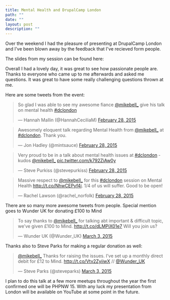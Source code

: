 ```yaml
---
title: Mental Health and DrupalCamp London
path: ""
date: ""
layout: post
description: ""
---
```

Over the weekend I had the pleasure of presenting at DrupalCamp London and I've been blown away by the feedback that I've recieved form people.

The slides from my session can be found here:
<script async class="speakerdeck-embed" data-id="c20f9584437542f2b61f98d6c2ea6c07" data-ratio="1.29456384323641" src="//speakerdeck.com/assets/embed.js"></script>

Overall I had a lovely day, it was great to see how passionate people are. Thanks to everyone who came up to me afterwards and asked me questions. It was great to have some really challenging questions thrown at me.

Here are some tweets from the event:
<blockquote class="twitter-tweet" lang="en"><p>So glad I was able to see my awesome fiance <a href="https://twitter.com/mikebell_">@mikebell_</a> give his talk on mental health <a href="https://twitter.com/hashtag/dclondon?src=hash">#dclondon</a></p>&mdash; Hannah Mallin (@HannahCeciliaM) <a href="https://twitter.com/HannahCeciliaM/status/571651610239213568">February 28, 2015</a></blockquote>
<script async src="//platform.twitter.com/widgets.js" charset="utf-8"></script>

<blockquote class="twitter-tweet" lang="en"><p>Awesomely eloquent talk regarding Mental Health from <a href="https://twitter.com/mikebell_">@mikebell_</a> at <a href="https://twitter.com/hashtag/dclondon?src=hash">#dclondon</a>. Thank you.</p>&mdash; Jon Hadley (@mintsauce) <a href="https://twitter.com/mintsauce/status/571634593968865280">February 28, 2015</a></blockquote>
<script async src="//platform.twitter.com/widgets.js" charset="utf-8"></script>

<blockquote class="twitter-tweet" lang="en"><p>Very proud to be in a talk about mental health issues at <a href="https://twitter.com/hashtag/dclondon?src=hash">#dclondon</a> - kudos <a href="https://twitter.com/mikebell_">@mikebell_</a> <a href="http://t.co/k792ZiAw0y">pic.twitter.com/k792ZiAw0y</a></p>&mdash; Steve Purkiss (@stevepurkiss) <a href="https://twitter.com/stevepurkiss/status/571625412213788672">February 28, 2015</a></blockquote>
<script async src="//platform.twitter.com/widgets.js" charset="utf-8"></script>

<blockquote class="twitter-tweet" lang="en"><p>Massive respect to <a href="https://twitter.com/mikebell_">@mikebell_</a> for this <a href="https://twitter.com/hashtag/dclondon?src=hash">#dclondon</a> session on Mental Health <a href="http://t.co/NhwCEPyf4i">http://t.co/NhwCEPyf4i</a>.  1/4 of us will suffer. Good to be open!</p>&mdash; Rachel Lawson  (@rachel_norfolk) <a href="https://twitter.com/rachel_norfolk/status/571626410638495744">February 28, 2015</a></blockquote>
<script async src="//platform.twitter.com/widgets.js" charset="utf-8"></script>

There are so many more awesome tweets from people. Special mention goes to Wunder UK for donating £100 to Mind

<blockquote class="twitter-tweet" lang="en"><p>To say thanks to <a href="https://twitter.com/mikebell_">@mikebell_</a> for talking abt important &amp; difficult topic, we’ve given £100 to Mind. <a href="http://t.co/dLMPiX01e7">http://t.co/dLMPiX01e7</a>&#10;Will you join us?</p>&mdash; Wunder UK (@Wunder_UK) <a href="https://twitter.com/Wunder_UK/status/572722068455886848">March 3, 2015</a></blockquote>
<script async src="//platform.twitter.com/widgets.js" charset="utf-8"></script>

Thanks also to Steve Parks for making a regular donation as well:

<blockquote class="twitter-tweet" lang="en"><p><a href="https://twitter.com/mikebell_">@mikebell_</a> Thanks for raising the issues. I’ve set up a monthly direct debit for £12 to Mind. <a href="http://t.co/Vtv2ZyiiwX">http://t.co/Vtv2ZyiiwX</a>&#10;// <a href="https://twitter.com/Wunder_UK">@Wunder_UK</a></p>&mdash; Steve Parks (@steveparks) <a href="https://twitter.com/steveparks/status/572723688249921537">March 3, 2015</a></blockquote>
<script async src="//platform.twitter.com/widgets.js" charset="utf-8"></script>

I plan to do this talk at a few more meetups throughout the year the first confirmed one will be PHPNW 15. With any luck my presentation from London will be available on YouTube at some point in the future.

